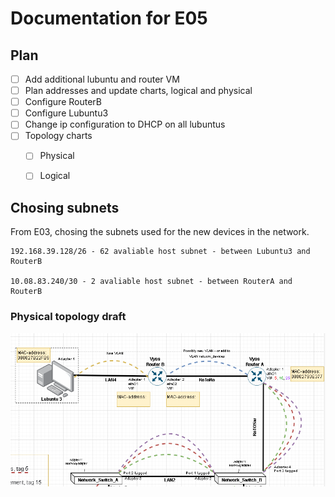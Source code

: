 # Documentation for E05

## Plan
- [ ] Add additional lubuntu and router VM
- [ ] Plan addresses and update charts, logical and physical
- [ ] Configure RouterB
- [ ] Configure Lubuntu3
- [ ] Change ip configuration to DHCP on all lubuntus
- [ ] Topology charts
	- [ ] Physical
	- [ ] Logical


## Chosing subnets
From E03, chosing the subnets used for the new devices in the network.

```
192.168.39.128/26 - 62 avaliable host subnet - between Lubuntu3 and RouterB

10.08.83.240/30 - 2 avaliable host subnet - between RouterA and RouterB
```

### Physical topology draft

![](/documentation/E05/CutoutNewAdditions.png)
